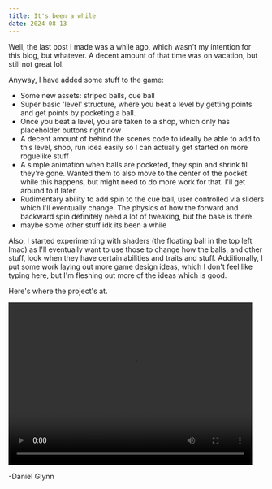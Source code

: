 ```yaml
---
title: It's been a while
date: 2024-08-13
---
```


Well, the last post I made was a while ago, which wasn't my intention for this blog, but whatever. A decent amount of that time was on vacation, but still not great lol.

Anyway, I have added some stuff to the game:
- Some new assets: striped balls, cue ball
- Super basic 'level' structure, where you beat a level by getting points and get points by pocketing a ball. 
- Once you beat a level, you are taken to a shop, which only has placeholder buttons right now
- A decent amount of behind the scenes code to ideally be able to add to this level, shop, run idea easily so I can actually get started on more roguelike stuff
- A simple animation when balls are pocketed, they spin and shrink til they're gone. Wanted them to also move to the center of the pocket while this happens, but might need to do more work for that. I'll get around to it later.
- Rudimentary ability to add spin to the cue ball, user controlled via sliders which I'll eventually change. The physics of how the forward and backward spin definitely need a lot of tweaking, but the base is there.
- maybe some other stuff idk its been a while

Also, I started experimenting with shaders (the floating ball in the top left lmao) as I'll eventually want to use those to change how the balls, and other stuff, look when they have certain abilities and traits and stuff. Additionally, I put some work laying out more game design ideas, which I don't feel like typing here, but I'm fleshing out more of the ideas which is good.

Here's where the project's at.

<video width="480" height="320" controls>
  <source src="/videos/game3.mp4" type="video/mp4"/>
</video>

-Daniel Glynn 